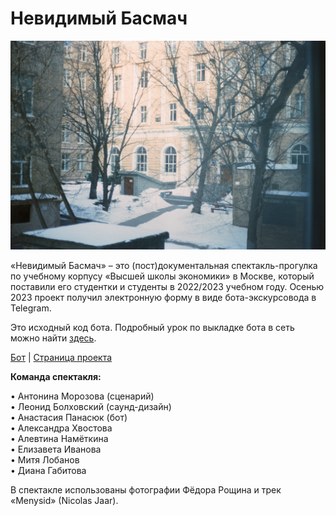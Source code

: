# Невидимый Басмач
<img src="cover.jpg" width="700"/>

«Невидимый Басмач» – это (пост)документальная спектакль-прогулка по учебному корпусу «Высшей школы экономики» в Москве, который поставили его студентки и студенты в 2022/2023 учебном году. Осенью 2023 проект получил электронную форму в виде бота-экскурсовода в Telegram.  

Это исходный код бота. Подробный урок по выкладке бота в сеть можно найти [здесь](https://github.com/elmiram/2016learnpython/blob/master/TelegramBot1.ipynb). 

[Бот](https://t.me/invisible_basmach_bot) | [Страница проекта](https://t.me/invisible_basmach) 

**Команда спектакля:**

• Антонина Морозова (сценарий)  
• Леонид Болховский (саунд-дизайн)  
• Анастасия Панасюк (бот)  
• Александра Хвостова  
• Алевтина Намёткина  
• Елизавета Иванова  
• Митя Лобанов  
• Диана Габитова  

В спектакле использованы фотографии Фёдора Рощина и трек «Menysid» (Nicolas Jaar).
